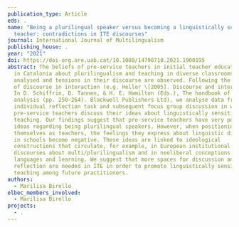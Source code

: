 ```yaml
---
publication_type: Article
eds: .
name: "Being a plurilingual speaker versus becoming a linguistically sensitive
  teacher: contradictions in ITE discourses"
journal: International Journal of Multilingualism
publishing_house: .
year: "2021"
doi: https://doi-org.are.uab.cat/10.1080/14790718.2021.1900195
abstract: The beliefs of pre-service teachers in initial teacher education (ITE)
  in Catalonia about plurilingualism and teaching in diverse classrooms are
  analysed and tensions in their discourse are observed. Following the analysis
  of discourse in interaction (e.g. Heller \[2005]. Discourse and interaction.
  In D. Schiffrin, D. Tannen, & H. E. Hamilton (Eds.), The handbook of discourse
  analysis (pp. 250–264). Blackwell Publishers Ltd), we analyse data from an
  individual reflection task and subsequent focus group discussion in which
  pre-service teachers discuss their ideas about linguistically sensitive
  teaching. Our findings suggest that pre-service teachers have very positive
  ideas regarding being plurilingual speakers. However, when positioning
  themselves as teachers, the feelings they express about linguistic diversity
  in schools become negative. These ideas are linked to ideological
  constructions that circulate, for example, in European institutional
  discourses about multi/plurilingualism and in neoliberal conceptions of
  languages and learning. We suggest that more spaces for discussion and
  reflection are needed in ITE in order to promote linguistically sensitive
  teaching among future practitioners.
authors:
  - Marilisa Birello
elbec_members_involved:
  - Marilisa Birello
projects:
  - .
---
```

